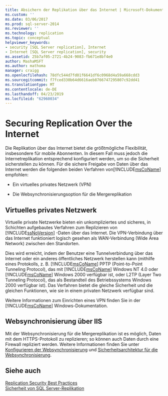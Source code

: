 ```yaml
---
title: Absichern der Replikation über das Internet | Microsoft-Dokumentation
ms.custom: ''
ms.date: 03/06/2017
ms.prod: sql-server-2014
ms.reviewer: ''
ms.technology: replication
ms.topic: conceptual
helpviewer_keywords:
- security [SQL Server replication], Internet
- Internet [SQL Server replication], security
ms.assetid: 25b7af05-2721-4b24-9083-fb671e8bf4e0
author: MashaMSFT
ms.author: mathoma
manager: craigg
ms.openlocfilehash: 78dfc544d7fd01f6641df6c0968d4a59a668cdd3
ms.sourcegitcommit: f7fced330b64d6616aeb8766747295807c92dd41
ms.translationtype: MT
ms.contentlocale: de-DE
ms.lasthandoff: 04/23/2019
ms.locfileid: "62960034"
---
```

# <a name="securing-replication-over-the-internet"></a>Securing Replication Over the Internet
  Die Replikation über das Internet bietet die größtmögliche Flexibilität, insbesondere für mobile Abonnenten. In diesem Fall muss jedoch die Internetreplikation entsprechend konfiguriert werden, um so die Sicherheit sicherstellen zu können. Für die sichere Freigabe von Daten über das Internet werden die folgenden beiden Verfahren von[!INCLUDE[msCoName](../../../includes/msconame-md.md)] empfohlen:  
  
-   Ein virtuelles privates Netzwerk (VPN)  
  
-   Die Websynchronisierungsoption für die Mergereplikation  
  
## <a name="virtual-private-network"></a>Virtuelles privates Netzwerk  
 Virtuelle private Netzwerke bieten ein unkompliziertes und sicheres, in Schichten aufgebautes Verfahren zum Replizieren von [!INCLUDE[ssNoVersion](../../../includes/ssnoversion-md.md)] -Daten über das Internet. Die VPN-Verbindung über das Internet funktioniert logisch gesehen als WAN-Verbindung (Wide Area Network) zwischen den Standorten.  
  
 Dies wird erreicht, indem der Benutzer eine Tunnelverbindung über das Internet oder ein anderes öffentliches Netzwerk herstellen kann (mithilfe eines Protokolls, z. B. [!INCLUDE[msCoName](../../../includes/msconame-md.md)] PPTP (Point-to-Point Tunneling Protocol), das mit [!INCLUDE[msCoName](../../../includes/msconame-md.md)] Windows NT 4.0 oder [!INCLUDE[msCoName](../../../includes/msconame-md.md)] Windows 2000 verfügbar ist, oder L2TP (Layer Two Tunneling Protocol), das als Bestandteil des Betriebssystems Windows 2000 verfügbar ist). Das Verfahren bietet die gleiche Sicherheit und die gleichen Funktionen, wie sie in einem privaten Netzwerk verfügbar sind.  
  
 Weitere Informationen zum Einrichten eines VPN finden Sie in der [!INCLUDE[msCoName](../../../includes/msconame-md.md)] Windows-Dokumentation.  
  
## <a name="web-synchronization-through-iis"></a>Websynchronisierung über IIS  
 Mit der Websynchronisierung für die Mergereplikation ist es möglich, Daten mit dem HTTPS-Protokoll zu replizieren; so können auch Daten durch eine Firewall repliziert werden. Weitere Informationen finden Sie unter [Konfigurieren der Websynchronisierung](../configure-web-synchronization.md) und [Sicherheitsarchitektur für die Websynchronisierung](security-architecture-for-web-synchronization.md).  
  
## <a name="see-also"></a>Siehe auch  
 [Replication Security Best Practices](replication-security-best-practices.md)   
 [Sicherheit von SQL Server-Replikation](view-and-modify-replication-security-settings.md)  
  
  
